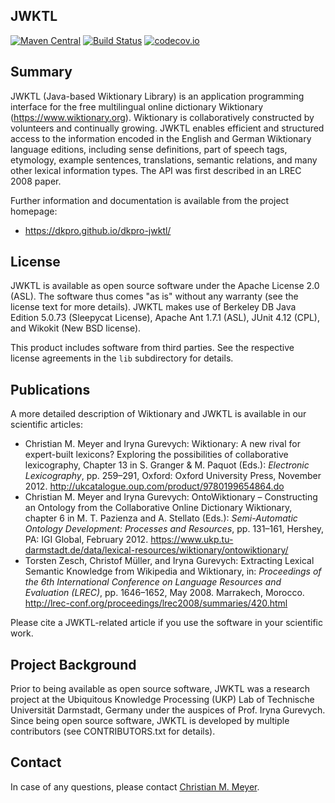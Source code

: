 JWKTL
-----

[![Maven Central](https://maven-badges.herokuapp.com/maven-central/org.dkpro.jwktl/dkpro-jwktl/badge.svg)](https://maven-badges.herokuapp.com/maven-central/org.dkpro.jwktl/dkpro-jwktl/badge.svg)
[![Build Status](https://travis-ci.org/dkpro/dkpro-jwktl.svg)](https://travis-ci.org/dkpro/dkpro-jwktl)
[![codecov.io](http://codecov.io/github/dkpro/dkpro-jwktl/coverage.svg?branch=master)](http://codecov.io/github/dkpro/dkpro-jwktl?branch=master)

Summary
-------

JWKTL (Java-based Wiktionary Library) is an application programming 
interface for the free  multilingual online dictionary Wiktionary
(https://www.wiktionary.org). Wiktionary is collaboratively constructed 
by volunteers and continually growing. JWKTL enables efficient and 
structured access to the information encoded in the English and German Wiktionary language editions, including sense definitions, 
part of speech tags, etymology, example sentences, translations, 
semantic relations, and many other lexical information types. The 
API was first described in an LREC 2008 paper.

Further information and documentation is available from the project homepage:
* https://dkpro.github.io/dkpro-jwktl/


License
-------

JWKTL is available as open source software under the Apache License 
2.0 (ASL). The software thus comes "as is" without any warranty (see
the license text for more details). JWKTL makes use of Berkeley DB Java
Edition 5.0.73 (Sleepycat License), Apache Ant 1.7.1 (ASL), JUnit 4.12 (CPL), and Wikokit (New BSD license). 

This product includes software from third parties. See the respective 
license agreements in the `lib` subdirectory for details.


Publications
------------

A more detailed description of Wiktionary and JWKTL is available in our 
scientific articles:

* Christian M. Meyer and Iryna Gurevych: Wiktionary: A new rival for 
  expert-built lexicons? Exploring the possibilities of collaborative 
  lexicography, Chapter 13 in S. Granger & M. Paquot (Eds.): *Electronic 
  Lexicography*, pp. 259–291, Oxford: Oxford University Press, November 2012.
  <http://ukcatalogue.oup.com/product/9780199654864.do>
* Christian M. Meyer and Iryna Gurevych: OntoWiktionary – Constructing an 
  Ontology from the Collaborative Online Dictionary Wiktionary, chapter 6 in 
  M. T. Pazienza and A. Stellato (Eds.): *Semi-Automatic Ontology Development: 
  Processes and Resources*, pp. 131–161, Hershey, PA: IGI Global, February 2012.
  <https://www.ukp.tu-darmstadt.de/data/lexical-resources/wiktionary/ontowiktionary/>
* Torsten Zesch, Christof Müller, and Iryna Gurevych: Extracting Lexical 
  Semantic Knowledge from Wikipedia and Wiktionary, in: *Proceedings of the 
  6th International Conference on Language Resources and Evaluation (LREC)*, 
  pp. 1646–1652, May 2008. Marrakech, Morocco.
  <http://lrec-conf.org/proceedings/lrec2008/summaries/420.html>

Please cite a JWKTL-related article if you use the software in your 
scientific work.


Project Background
------------------

Prior to being available as open source software, JWKTL was a research 
project at the Ubiquitous Knowledge Processing (UKP) Lab of Technische 
Universität Darmstadt, Germany under the auspices of Prof. Iryna Gurevych.
Since being open source software, JWKTL is developed by multiple contributors 
(see CONTRIBUTORS.txt for details).

Contact
-------

In case of any questions, please contact [Christian M. Meyer](https://www.chmeyer.de).
